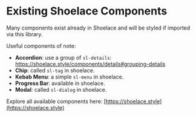 # Existing Shoelace Components

Many components exist already in Shoelace and will be styled if imported
via this library.

Useful components of note:

  - **Accordion**: use a group of `sl-details`: https://shoelace.style/components/details#grouping-details
  - **Chip**: called `sl-tag` in shoelace.
  - **Kebab Menu**: a simple `sl-menu` in shoelace.
  - **Progress Bar**: available in shoelace.
  - **Modal**: called `sl-dialog` in shoelace.

Explore all available components here: 
[https://shoelace.style](https://shoelace.style)
